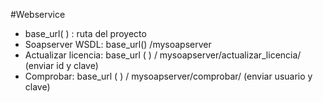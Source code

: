 #Webservice
- base_url( ) : ruta del proyecto
- Soapserver WSDL: base_url() /mysoapserver
- Actualizar licencia: base_url ( ) / mysoapserver/actualizar_licencia/ (enviar id y clave)
- Comprobar: base_url ( ) / mysoapserver/comprobar/ (enviar usuario y clave)